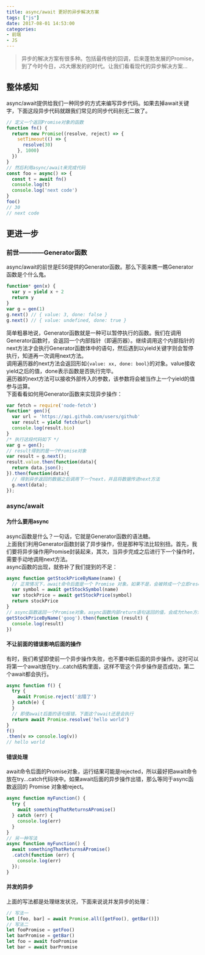 ```yaml
---
title: async/await 更好的异步解决方案
tags: ["js"]
date: 2017-08-01 14:53:00
categories:
- 前端
- JS
---
```

> 异步的解决方案有很多种。包括最传统的回调，后来蓬勃发展的Promise，到了今时今日，JS大爆发的的时代。让我们看看现代的异步解决方案...

<!-- more -->
## 整体感知
async/await提供给我们一种同步的方式来编写异步代码。如果去掉await关键字，下面这段异步代码就跟我们常见的同步代码别无二致了。
```js
// 定义一个返回Promise对象的函数
function fn() {
  return new Promise((resolve, reject) => {
    setTimeout(() => {
      resolve(30)
    }, 1000)
  })
}
// 然后利用async/await来完成代码
const foo = async() => {
  const t = await fn()
  console.log(t)
  console.log('next code')
}
foo()
// 30
// next code
```

## 更进一步
### 前世————Generator函数
async/await的前世是ES6提供的Generator函数。那么下面来瞧一瞧Generator函数是个什么鬼。  
```js
function* gen(x) {
  var y = yield x + 2
  return y
}
var g = gen(1)
g.next() // { value: 3, done: false }
g.next() // { value: undefined, done: true }
```

简单粗暴地说，Generator函数就是一种可以暂停执行的函数。我们在调用Generator函数时，会返回一个内部指针（即遍历器）。继续调用这个内部指针的next方法才会执行Generator函数体中的语句，然后遇到以yield关键字则会暂停执行，知道再一次调用next方法。  
调用遍历器的next方法会返回形如`{value: xx, done: bool}`的对象。value接收yield之后的值，done表示函数是否执行完毕。  
遍历器的next方法可以接收外部传入的参数，该参数将会被当作上一个yield的值参与运算。  
下面看看如何用Generator函数来实现异步操作：  
```js
var fetch = require('node-fetch')
function* gen(){
  var url = 'https://api.github.com/users/github'
  var result = yield fetch(url)
  console.log(result.bio)
}
/* 执行这段代码如下 */
var g = gen();
// result得到的是一个Promise对象
var result = g.next();
result.value.then(function(data){
  return data.json();
}).then(function(data){
  // 得到异步返回的数据之后调用下一个next，并且将数据传进next方法
  g.next(data);
});
```

### async/await
#### 为什么要用async
async函数是什么？一句话，它就是Generator函数的语法糖。  
上面我们利用Generator函数封装了异步操作，但是那种写法比较别扭。首先，我们要将异步操作用Promise封装起来，其次，当异步完成之后进行下一个操作时，需要手动地调用next方法。  
async函数的出现，就弥补了我们提到的不足：
```js
async function getStockPriceByName(name) {
  // 正常情况下，await命令后面是一个 Promise 对象。如果不是，会被转成一个立即resolve的 Promise 对象。
  var symbol = await getStockSymbol(name)
  var stockPrice = await getStockPrice(symbol)
  return stockPrice
}
// async函数返回一个Promise对象。async函数内部return语句返回的值，会成为then方法回调函数的参数。
getStockPriceByName('goog').then(function (result) {
  console.log(result)
})
```
#### 不让前面的错误影响后面的操作
有时，我们希望即使前一个异步操作失败，也不要中断后面的异步操作。这时可以将第一个await放在try...catch结构里面，这样不管这个异步操作是否成功，第二个await都会执行。  
```js
async function f() {
  try {
    await Promise.reject('出错了')
  } catch(e) {
  }
  // 即使await后面的语句报错，下面这个await还是会执行
  return await Promise.resolve('hello world')
}
f()
.then(v => console.log(v))
// hello world
```
#### 错误处理
await命令后面的Promise对象，运行结果可能是rejected，所以最好把await命令放在try...catch代码块中。如果await后面的异步操作出错，那么等同于async函数返回的 Promise 对象被reject。  
```js
async function myFunction() {
  try {
    await somethingThatReturnsAPromise()
  } catch (err) {
    console.log(err)
  }
}
// 另一种写法
async function myFunction() {
  await somethingThatReturnsAPromise()
  .catch(function (err) {
    console.log(err)
  });
}
```
#### 并发的异步
上面的写法都是处理继发状况，下面来说说并发异步的处理：  
```js
// 写法一
let [foo, bar] = await Promise.all([getFoo(), getBar()])
// 写法二
let fooPromise = getFoo()
let barPromise = getBar()
let foo = await fooPromise
let bar = await barPromise
```

